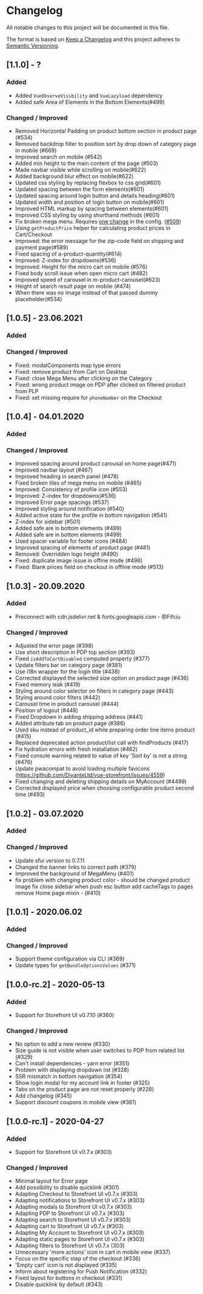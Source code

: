 # Changelog

All notable changes to this project will be documented in this file.

The format is based on [Keep a Changelog](https://keepachangelog.com/en/1.0.0/)
and this project adheres to [Semantic Versioning](https://semver.org/spec/v2.0.0.html).

## [1.1.0] - ?

### Added

- Added `VueObserveVisibility` and `VueLazyload` dependency
- Added safe Area of Elements in the Bottom Elements(#499)

### Changed / Improved
- Removed Horizontal Padding on product bottom section in product page (#534)
- Removed backdrop filter to position sort by drop down of category page in mobile (#669)
- Improved search on mobile (#542)
- Added min height to the main content of the page (#503)
- Made navbar visible while scrolling on mobile(#622)
- Added background blur effect on mobile(#622)
- Updated css styling by replacing flexbox to css grid(#601)
- Updated spacing between the form elements(#601)
- Updated spacing around login button and details heading(#601)
- Updated width and position of login button on mobile(#601)
- Improved HTML markup by spacing between elements(#601)
- Improved CSS styling by using shorthand methods (#601)
- Fix broken mega menu. Requires [one change](https://github.com/vuestorefront/vsf-capybara/issues/509#issuecomment-862174222) in the config. ([#509](https://github.com/vuestorefront/vsf-capybara/issues/509))
- Using `getProductPrice` helper for calculating product prices in Cart/Checkout
- Improved: the error message for the zip-code field on shipping and payment page(#589)
- Fixed spacing of a-product-quantity(#614)
- Improved: Z-index for dropdowns(#536)
- Improved: Height for the micro cart on mobile (#576)
- Fixed body scroll issue when open micro cart (#482)
- Improved speed of carousel in m-product-carousel(#623)
- Height of search result page on mobile (#474)
- When there was no image instead of that passed dummy placeholder(#534)
## [1.0.5] - 23.06.2021

### Added

### Changed / Improved
- Fixed: modalComponents map type errors
- Fixed: remove product from Cart on Desktop
- Fixed: close Mega Menu after clicking on the Category
- Fixed: wrong product image on PDP after clicked on filtered product from PLP
- Fixed: set missing require for `phoneNumber` on the Checkout



## [1.0.4] - 04.01.2020

### Added

### Changed / Improved
- Improved spacing around product carousal on home page(#471)
- Improved navbar layout (#467)
- Improved heading in search panel (#478)
- Fixed broken tiles of mega menu on mobile (#465)
- Improved: Consistency of profile icon (#553)
- Improved: Z-index for dropdowns(#536)
- Improved Error page spacings (#537)
- Improved styling around notification (#540)
- Added active state for the profile in bottom navigation (#541)
- Z-index for sidebar (#501)
- Added safe are in bottom elements (#499)
- Added safe are in bottom elements (#499)
- Used spacer variable for footer icons (#484)
- Improved spacing of elements of product page (#481)
- Removed: Overridden logo height (#490)
- Fixed: duplicate image issue in offine mode (#498)
- Fixed: Blank prices field on checkout in offline mode (#513)

## [1.0.3] - 20.09.2020

### Added

- Preconnect with cdn.jsdelivr.net & fonts.googleapis.com - @Fifciu

### Changed / Improved

- Adjusted the error page (#398)
- Use short description in PDP top section (#393)
- Fixed `isAddToCartDisabled` computed property (#377)
- Update filters bar on category page (#381)
- Use i18n wrapper for the login title (#438)
- Corrected displayed the selected size option on product page (#436)
- Fixed memory leak (#419)
- Styling around color selector on filters in category page (#443)
- Styling around color filters (#442)
- Carousel time in product carousel (#444)
- Position of logout (#448)
- Fixed Dropdown in adding shipping address (#441)
- Added attribute tab on product page (#386)
- Used sku instead of product_id while preparing order line items product (#415)
- Replaced deprecated action product/list call with findProducts (#417)
- Fix hydration errors with fresh installation (#462)
- Fixed console warning related to value of key 'Sort by' is not a string (#476)
- Update pwacompat to avoid loading multiple favicons (https://github.com/DivanteLtd/vue-storefront/issues/4559)
- Fixed changing and deleting shipping details on MyAccount (#4499)
- Corrected displayed price when choosing configurable product second time (#493)

## [1.0.2] - 03.07.2020

### Added

### Changed / Improved

- Update sfui version to 0.7.11
- Changed the banner links to correct path (#379)
- Improved the background of MegaMenu (#401)
- fix problem with changing product color - should be changed product image
  fix close sidebar when push esc button
  add cacheTags to pages
  remove Home page mixin - (#410)

## [1.0.1] - 2020.06.02

### Added

### Changed / Improved

- Support theme configuration via CLI (#369)
- Update types for `getBundleOptionsValues` (#371)

## [1.0.0-rc.2] - 2020-05-13

### Added

- Support for Storefront UI v0.7.10 (#360)

### Changed / Improved

- No option to add a new review (#330)
- Size guide is not visible when user switches to PDP from related list (#329)
- Can't install dependencies - yarn error (#351)
- Problem with displaying dropdown list (#328)
- SSR mismatch in bottom navigation (#354)
- Show login modal for my account link in footer (#325)
- Tabs on the product page are not reset properly (#228)
- Add changelog (#345)
- Support discount coupons in mobile view (#361)

## [1.0.0-rc.1] - 2020-04-27

### Added

- Support for Storefront UI v0.7.x (#303)

### Changed / Improved

- Minimal layout for Error page
- Add possibility to disable quicklink (#301)
- Adapting Checkout to Storefront UI v0.7.x (#303)
- Adapting notifications to Storefront UI v0.7.x (#303)
- Adapting modals to Storefront UI v0.7.x (#303)
- Adapting PDP to Storefront UI v0.7.x (#303)
- Adapting search to Storefront UI v0.7.x (#303)
- Adapting cart to Storefront UI v0.7.x (#303)
- Adapting My Account to Storefront UI v0.7.x (#303)
- Adapting static pages to Storefront UI v0.7.x (#303)
- Adapting filters to Storefront UI v0.7.x (303)
- Unnecessary 'more actions' icon in cart in mobile view (#337)
- Focus on the specific step of the checkout (#336)
- 'Empty cart' icon is not displayed (#335)
- Inform about registering for Push Notification (#332)
- Fixed layout for buttons in checkout (#331)
- Disable quicklink by default (#343)
